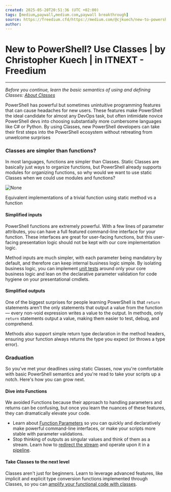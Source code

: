 ```yaml
---
created: 2025-05-20T20:51:36 (UTC +02:00)
tags: [medium,paywall,medium.com,paywall breakthrough]
source: https://freedium.cfd/https://medium.com/@cjkuech/new-to-powershell-use-classes-ab7b1e6f72ec
author: 
---
```


# New to PowerShell? Use Classes | by Christopher Kuech | in ITNEXT - Freedium

---
_Before you continue, learn the basic semantics of using and defining Classes:_ _[About Classes](https://docs.microsoft.com/en-us/powershell/module/microsoft.powershell.core/about/about_classes)_

PowerShell has powerful but sometimes unintuitive programming features that can cause headaches for new users. These features make PowerShell the ideal candidate for almost any DevOps task, but often intimidate novice PowerShell devs into choosing substantially more cumbersome languages like C# or Python. By using Classes, new PowerShell developers can take their first steps into the PowerShell ecosystem without retreating from unwelcome surprises

### Classes are simpler than functions?

In most languages, functions are simpler than Classes. Static Classes are basically just ways to organize functions, but PowerShell already supports modules for organizing functions, so why would we want to use static Classes when we could use modules and functions?

![None](https://miro.medium.com/v2/resize:fit:700/1*qWqnobCV6iJx2IckfQctDg.png)

Equivalent implementations of a trivial function using static method vs a function

#### Simplified inputs

PowerShell functions are extremely powerful. With a few lines of parameter attributes, you can have a full featured command-line interface for your function. These interfaces are great for user-facing functions, but this user-facing presentation logic should not be kept with our core implementation logic.

Method inputs are much simpler, with each parameter being mandatory by default, and therefore can keep internal business logic simple. By isolating business logic, you can implement [unit tests](https://github.com/pester/Pester) around only your core business logic and lean on the declarative parameter validation for code hygiene on your presentational cmdlets.

#### Simplified outputs

One of the biggest surprises for people learning PowerShell is that `return` statements aren't the only statements that output a value from the function — every non-void expression writes a value to the output. In methods, only `return` statements output a value, making them easier to test, debug, and comprehend.

Methods also support simple return type declaration in the method headers, ensuring your function always returns the type you expect (or throws a type error).

### Graduation

So you've met your deadlines using static Classes, now you're comfortable with basic PowerShell semantics and you're read to take your scripts up a notch. Here's how you can grow next.

#### Dive into Functions

We avoided Functions because their approach to handling parameters and returns can be confusing, but once you learn the nuances of these features, they can dramatically elevate your code.

-   Learn about [Function Parameters](https://docs.microsoft.com/en-us/powershell/module/microsoft.powershell.core/about/about_parameters) so you can quickly and declaratively make powerful command-line interfaces, or make your scripts more stable with parameter validations.
-   Stop thinking of outputs as singular values and think of them as a stream. Learn how to [redirect the stream](https://docs.microsoft.com/en-us/powershell/module/microsoft.powershell.core/about/about_redirection) and operate upon it in a [pipeline](https://docs.microsoft.com/en-us/powershell/module/microsoft.powershell.core/about/about_pipelines).

#### Take Classes to the next level

Classes aren't just for beginners. Learn to leverage advanced features, like implicit and explicit type conversion functions implemented through Classes, so you can [amplify your functional code with classes](https://medium.com/@cjkuech/functional-powershell-with-classes-820c8e9acd8f).
